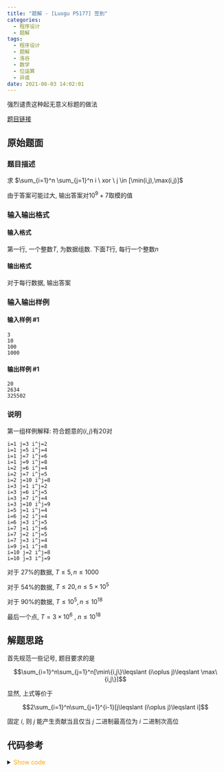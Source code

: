 ```yaml
---
title: "题解 - [Luogu P5177] 签到"
categories:
  - 程序设计
  - 题解
tags:
  - 程序设计
  - 题解
  - 洛谷
  - 数学
  - 位运算
  - 异或
date: 2021-06-03 14:02:01
---
```


强烈谴责这种起无意义标题的做法

[题目链接](https://www.luogu.com.cn/problem/P5177)

<!-- more -->

## 原始题面

### 题目描述

求 $\sum_{i=1}^n \sum_{j=1}^n i \ xor \ j \in [\min(i,j),\max(i,j)]$

由于答案可能过大, 输出答案对$10^9+7$取模的值

### 输入输出格式

#### 输入格式

第一行, 一个整数$T$, 为数据组数. 下面$T$行, 每行一个整数$n$

#### 输出格式

对于每行数据, 输出答案

### 输入输出样例

#### 输入样例 #1

```input1
3
10
100
1000
```

#### 输出样例 #1

```output1
20
2634
325502
```

### 说明

第一组样例解释: 符合题意的$(i,j)$有$20$对

```plaintext
i=1 j=3 i^j=2
i=1 j=5 i^j=4
i=1 j=7 i^j=6
i=1 j=9 i^j=8
i=2 j=6 i^j=4
i=2 j=7 i^j=5
i=2 j=10 i^j=8
i=3 j=1 i^j=2
i=3 j=6 i^j=5
i=3 j=7 i^j=4
i=3 j=10 i^j=9
i=5 j=1 i^j=4
i=6 j=2 i^j=4
i=6 j=3 i^j=5
i=7 j=1 i^j=6
i=7 j=2 i^j=5
i=7 j=3 i^j=4
i=9 j=1 i^j=8
i=10 j=2 i^j=8
i=10 j=3 i^j=9
```

对于 27%的数据, $T\le 5, n \le 1000$

对于 54%的数据, $T\le 20, n \le 5 \times 10^5$

对于 90%的数据, $T\le 10^5, n \le 10^{18}$

最后一个点, $T=3\times 10^6 \ ,\ n\le 10^{18}$

## 解题思路

首先规范一些记号, 题目要求的是

$$\sum_{i=1}^n\sum_{j=1}^n[\min\{i,j\}\leqslant (i\oplus j)\leqslant \max\{i,j\}]$$

显然, 上式等价于

$$2\sum_{i=1}^n\sum_{j=1}^{i-1}[j\leqslant (i\oplus j)\leqslant i]$$

固定 $i$, 则 $j$ 能产生贡献当且仅当 $j$ 二进制最高位为 $i$ 二进制次高位

## 代码参考

<details>
<summary><font color='orange'>Show code</font></summary>

{% icodeweb cpa_cpp title:Luogu_5177 Luogu/5177/0.cpp %}

</details>
